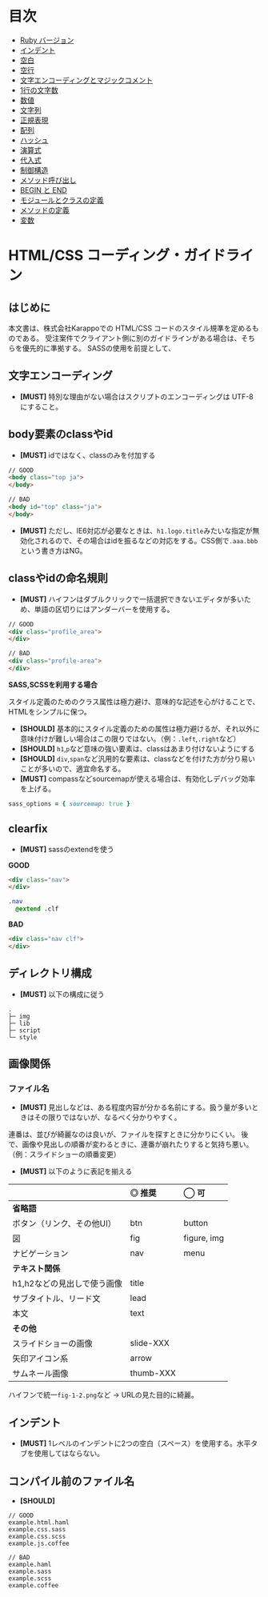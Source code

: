 # 目次

- [Ruby バージョン](#ruby-version)
- [インデント](#indentation)
- [空白](#whitespaces)
- [空行](#empty-lines)
- [文字エンコーディングとマジックコメント](#character-encoding-and-magic-comments)
- [1行の文字数](#line-columns)
- [数値](#numbers)
- [文字列](#strings)
- [正規表現](#regular-expressions)
- [配列](#arrays)
- [ハッシュ](#hashes)
- [演算式](#operations)
- [代入式](#assignments)
- [制御構造](#control-structures)
- [メソッド呼び出し](#method-calls)
- [BEGIN と END](#begin-and-end)
- [モジュールとクラスの定義](#module-and-class-definitions)
- [メソッドの定義](#method-definitions)
- [変数](#variables)

# HTML/CSS コーディング・ガイドライン

## はじめに

本文書は、株式会社Karappoでの HTML/CSS コードのスタイル規準を定めるものである。
受注案件でクライアント側に別のガイドラインがある場合は、そちらを優先的に準拠する。
SASSの使用を前提として、


<a name="character-encoding"></a>

## 文字エンコーディング

- **[MUST]** 特別な理由がない場合はスクリプトのエンコーディングは UTF-8 にすること。


<a name="body-class"></a>

## body要素のclassやid

- **[MUST]** idではなく、classのみを付加する

```html
// GOOD
<body class="top ja">
</body>

// BAD
<body id="top" class="ja">
</body>
```

- **[MUST]** ただし、IE6対応が必要なときは、`h1.logo.title`みたいな指定が無効化されるので、その場合はidを振るなどの対応をする。CSS側で`.aaa.bbb`という書き方はNG。


<a name="class"></a>

## classやidの命名規則

- **[MUST]** ハイフンはダブルクリックで一括選択できないエディタが多いため、単語の区切りにはアンダーバーを使用する。

```html
// GOOD
<div class="profile_area">
</div>

// BAD
<div class="profile-area">
</div>
```

**SASS,SCSSを利用する場合**

スタイル定義のためのクラス属性は極力避け、意味的な記述を心がけることで、HTMLをシンプルに保つ。

- **[SHOULD]** 基本的にスタイル定義のための属性は極力避けるが、それ以外に意味付けが難しい場合はこの限りではない。（例：`.left`,`.right`など）
- **[SHOULD]** `h1`,`p`など意味の強い要素は、classはあまり付けないようにする
- **[SHOULD]** `div`,`span`など汎用的な要素は、classなどを付けた方が分り易いことが多いので、適宜命名する。
- **[MUST]** compassなどsourcemapが使える場合は、有効化しデバッグ効率を上げる。

```ruby:config.rb
sass_options = { sourcemap: true }
```

<a name="clearfix"></a>

## clearfix

- **[MUST]** sassのextendを使う

**GOOD**
```html
<div class="nav">
</div>
```
```sass
.nav
  @extend .clf
```

**BAD**
```html
<div class="nav clf">
</div>
```


<a name="directories"></a>

## ディレクトリ構成

- **[MUST]** 以下の構成に従う
```
.
├─ img
├─ lib
├─ script
└─ style
```

<a name="image"></a>

## 画像関係

### ファイル名

- **[MUST]** 見出しなどは、ある程度内容が分かる名前にする。扱う量が多いときはその限りではないが、なるべく分かりやすく。

連番は、並びが綺麗なのは良いが、ファイルを探すときに分かりにくい。
後で、画像や見出しの順番が変わるときに、連番が崩れたりすると気持ち悪い。
（例：スライドショーの順番変更）

- **[MUST]** 以下のように表記を揃える

|                        | ◎ 推奨         | ◯ 可        |
|:---------------------- |:---------- |:---------- |
| **省略語**              |            |            |
| ボタン（リンク、その他UI）  | btn        | button     |
| 図                     | fig        | figure, img |
| ナビゲーション            | nav        | menu       |
| **テキスト関係**          |            |           |
| h1,h2などの見出しで使う画像 | title      |            |
| サブタイトル、リード文      | lead       |            |
| 本文                    | text       |            |
| **その他**              |            |            |
| スライドショーの画像       | slide-XXX  |            |
| 矢印アイコン系            | arrow      |            |
| サムネール画像            | thumb-XXX  |            |

ハイフンで統一`fig-1-2.png`など
→ URLの見た目的に綺麗。

<a name="indentation"></a>

## インデント

- **[MUST]** 1レベルのインデントに2つの空白（スペース）を使用する。水平タブを使用してはならない。






<a name="file-name"></a>

## コンパイル前のファイル名

- **[SHOULD]**  

```
// GOOD
example.html.haml
example.css.sass
example.css.scss
example.js.coffee

// BAD
example.haml
example.sass
example.scss
example.coffee

```